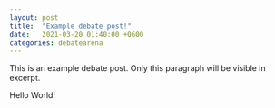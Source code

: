 ```yaml
---
layout: post
title:  "Example debate post!"
date:   2021-03-20 01:40:00 +0600
categories: debatearena
---
```


This is an example debate post. Only this paragraph  will be visible in excerpt.

Hello World!